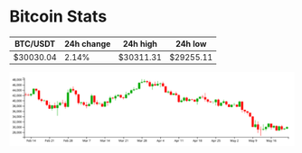 # Bitcoin Stats

BTC/USDT|24h change|24h high|24h low|
|---|---|---|---|
|$30030.04|2.14%|$30311.31|$29255.11|

<img src="./chart.svg">
